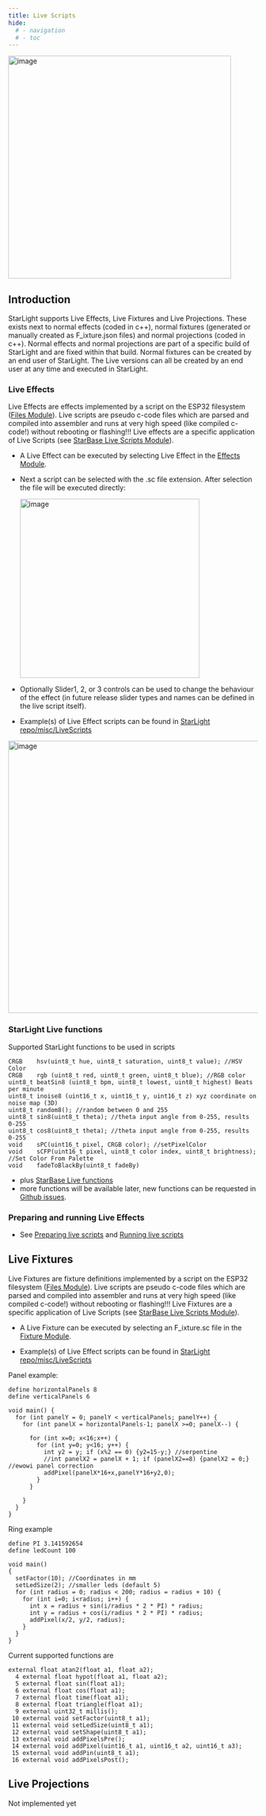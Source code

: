 ```yaml
---
title: Live Scripts
hide:
  # - navigation
  # - toc
---
```


<img width="450" alt="image" src="https://github.com/user-attachments/assets/418fb6ee-3580-456e-97e0-9344a0d13fac">

## Introduction

StarLight supports Live Effects, Live Fixtures and Live Projections. These exists next to normal effects (coded in c++), normal fixtures (generated or manually created as F_ixture.json files) and normal projections (coded in c++). Normal effects and normal projections are part of a specific build of StarLight and are fixed within that build. Normal fixtures can be created by an end user of StarLight.
The Live versions can all be created by an end user at any time and executed in StarLight.

### Live Effects

Live Effects are effects implemented by a script on the ESP32 filesystem ([Files Module](/StarDocs/SysMod/SysModFiles)). Live scripts are pseudo c-code files which are parsed and compiled into assembler and runs at very high speed (like compiled c-code!) without rebooting or flashing!!! Live effects are a specific application of Live Scripts (see [StarBase Live Scripts Module](/StarDocs/UserMod/UserModLiveScripts)).

* A Live Effect can be executed by selecting Live Effect in the [Effects Module](/StarDocs/StarLightMod/StarLightModEffects/).

* Next a script can be selected with the .sc file extension. After selection the file will be executed directly:

    <img width="362" alt="image" src="https://github.com/user-attachments/assets/de946239-6ad7-4df5-bbd1-92e484be57f0">

* Optionally Slider1, 2, or 3 controls can be used to change the behaviour of the effect (in future release slider types and names can be defined in the live script itself).

* Example(s) of Live Effect scripts can be found in [StarLight repo/misc/LiveScripts](https://github.com/MoonModules/StarLight/tree/main/misc/LiveScripts)

<img width="550" alt="image" src="https://github.com/user-attachments/assets/db350093-56f2-47d1-b9ed-a8c1c5f978bd">

### StarLight Live functions
Supported StarLight functions to be used in scripts

    CRGB    hsv(uint8_t hue, uint8_t saturation, uint8_t value); //HSV Color
    CRGB    rgb (uint8_t red, uint8_t green, uint8_t blue); //RGB color
    uint8_t beatSin8 (uint8_t bpm, uint8_t lowest, uint8_t highest) Beats per minute 
    uint8_t inoise8 (uint16_t x, uint16_t y, uint16_t z) xyz coordinate on noise map (3D)
    uint8_t random8(); //random between 0 and 255
    uint8_t sin8(uint8_t theta); //theta input angle from 0-255, results 0-255
    uint8_t cos8(uint8_t theta); //theta input angle from 0-255, results 0-255
    void    sPC(uint16_t pixel, CRGB color); //setPixelColor
    void    sCFP(uint16_t pixel, uint8_t color index, uint8_t brightness); //Set Color From Palette
    void    fadeToBlackBy(uint8_t fadeBy)

* plus [StarBase Live functions](/StarDocs/UserMod/UserModLiveScripts/#starbase-live-functions)
* more functions will be available later, new functions can be requested in [Github issues](https://github.com/MoonModules/StarLight/issues).


### Preparing and running Live Effects

* See [Preparing live scripts](/StarDocs/UserMod/UserModLiveScripts/#preparing-live-scripts) and [Running live scripts](/StarDocs/UserMod/UserModLiveScripts/#running-a-live-script)

## Live Fixtures

Live Fixtures are fixture definitions implemented by a script on the ESP32 filesystem ([Files Module](/StarDocs/SysMod/SysModFiles)). Live scripts are pseudo c-code files which are parsed and compiled into assembler and runs at very high speed (like compiled c-code!) without rebooting or flashing!!! Live Fixtures are a specific application of Live Scripts (see [StarBase Live Scripts Module](/StarDocs/UserMod/UserModLiveScripts)).

* A Live Fixture can be executed by selecting an F_ixture.sc file in the [Fixture Module](/StarDocs/StarLightMod/StarLightModFixtures/). 

* Example(s) of Live Effect scripts can be found in [StarLight repo/misc/LiveScripts](https://github.com/MoonModules/StarLight/tree/main/misc/LiveScripts)


Panel example:
```
define horizontalPanels 8
define verticalPanels 6

void main() {
  for (int panelY = 0; panelY < verticalPanels; panelY++) {
    for (int panelX = horizontalPanels-1; panelX >=0; panelX--) {

      for (int x=0; x<16;x++) {
        for (int y=0; y<16; y++) {
          int y2 = y; if (x%2 == 0) {y2=15-y;} //serpentine
          //int panelX2 = panelX + 1; if (panelX2==8) {panelX2 = 0;} //ewowi panel correction
          addPixel(panelX*16+x,panelY*16+y2,0);
        }
      }

    }
  }
}
```

Ring example
```
define PI 3.141592654
define ledCount 100

void main()
{
  setFactor(10); //Coordinates in mm
  setLedSize(2); //smaller leds (default 5)
  for (int radius = 0; radius < 200; radius = radius + 10) {
    for (int i=0; i<radius; i++) {
      int x = radius + sin(i/radius * 2 * PI) * radius;
      int y = radius + cos(i/radius * 2 * PI) * radius;
      addPixel(x/2, y/2, radius);
    }
  }
}
```

Current supported functions are
```
external float atan2(float a1, float a2);
  4 external float hypot(float a1, float a2);
  5 external float sin(float a1);
  6 external float cos(float a1);
  7 external float time(float a1);
  8 external float triangle(float a1);
  9 external uint32_t millis();
 10 external void setFactor(uint8_t a1);
 11 external void setLedSize(uint8_t a1);
 12 external void setShape(uint8_t a1);
 13 external void addPixelsPre();
 14 external void addPixel(uint16_t a1, uint16_t a2, uint16_t a3);
 15 external void addPin(uint8_t a1);
 16 external void addPixelsPost();
```

## Live Projections

Not implemented yet

